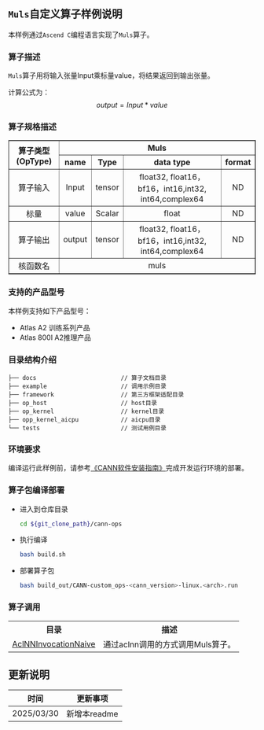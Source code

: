 ## `Muls`自定义算子样例说明 
本样例通过`Ascend C`编程语言实现了`Muls`算子。

### 算子描述
`Muls`算子用将输入张量Input乘标量value，将结果返回到输出张量。

计算公式为：
$$
output = Input * value
$$

### 算子规格描述

<table border="1">
  <tr>
    <th align="center" rowspan="2">算子类型(OpType)</th>
    <th colspan="4" align="center">Muls</th>
  </tr>
  <tr>
    <th align="center">name</th>
    <th align="center">Type</th>
    <th align="center">data type</th>
    <th align="center">format</th>
  </tr>
     <tr>
    <td rowspan="1" align="center">算子输入</td>
    <td align="center">Input</td>
    <td align="center">tensor</td>
    <td align="center">float32, float16，bf16，int16,int32, int64,complex64</td>
    <td align="center">ND</td>
  </tr>
    <tr>
    <td rowspan="1" align="center">标量</td>
    <td align="center">value</td>
    <td align="center">Scalar</td>
    <td align="center">float</td>
    <td align="center">ND</td>
  </tr>
   <tr>
    <td rowspan="1" align="center">算子输出</td>
    <td align="center">output</td>
    <td align="center">tensor</td>
    <td align="center">float32, float16，bf16，int16,int32, int64,complex64</td>
    <td align="center">ND</td>
  </tr>
  <tr>
    <td rowspan="1" align="center">核函数名</td>
    <td colspan="4" align="center">muls</td>
  </tr>
</table>
 


### 支持的产品型号
本样例支持如下产品型号：
- Atlas A2 训练系列产品
- Atlas 800I A2推理产品


### 目录结构介绍
```
├── docs                        // 算子文档目录
├── example                     // 调用示例目录
├── framework                   // 第三方框架适配目录
├── op_host                     // host目录
├── op_kernel                   // kernel目录
├── opp_kernel_aicpu            // aicpu目录
└── tests                       // 测试用例目录
```


### 环境要求
编译运行此样例前，请参考[《CANN软件安装指南》](https://hiascend.com/document/redirect/CannCommunityInstSoftware)完成开发运行环境的部署。

### 算子包编译部署
  - 进入到仓库目录

    ```bash
    cd ${git_clone_path}/cann-ops
    ```

  - 执行编译

    ```bash
    bash build.sh
    ```

  - 部署算子包

    ```bash
    bash build_out/CANN-custom_ops-<cann_version>-linux.<arch>.run
    ```

### 算子调用
<table>
    <th>目录</th><th>描述</th>
    <tr>
        <td><a href="./examples/AclNNInvocationNaive"> AclNNInvocationNaive</td><td>通过aclnn调用的方式调用Muls算子。</td>
    </tr>
</table>

## 更新说明
| 时间 | 更新事项 |
|----|------|
| 2025/03/30 | 新增本readme |